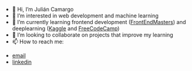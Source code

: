 - 👋 Hi, I’m Julián Camargo
- 👀 I’m interested in web development and machine learning
- 🌱 I’m currently learning frontend development (<a href="https://frontendmasters.com">FrontEndMasters</a>) and deeplearning (<a href="https://www.kaggle.com">Kaggle</a> and <a href="https://www.freecodecamp.org">FreeCodeCamp</a>)
- 💞️ I’m looking to collaborate on projects that improve my learning 
- 📫 How to reach me:
* <a href="mailto:julicmrgo@gmail.com">email</a>
* <a href="https://www.linkedin.com/in/julian-camargo/">linkedin</a>

<!---
julian87nicolas/julian87nicolas is a ✨ special ✨ repository because its `README.md` (this file) appears on your GitHub profile.
You can click the Preview link to take a look at your changes.
--->
